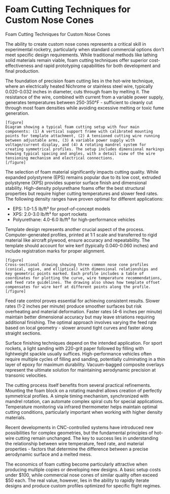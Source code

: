 # Foam Cutting Techniques for Custom Nose Cones

Foam Cutting Techniques for Custom Nose Cones

The ability to create custom nose cones represents a critical skill in experimental rocketry, particularly when standard commercial options don't meet specific design requirements. While traditional methods like lathing solid materials remain viable, foam cutting techniques offer superior cost-effectiveness and rapid prototyping capabilities for both development and final production.

The foundation of precision foam cutting lies in the hot-wire technique, where an electrically heated Nichrome or stainless steel wire, typically 0.020-0.032 inches in diameter, cuts through foam by melting it. The resistance of the wire, combined with current from a variable power supply, generates temperatures between 250-350°F - sufficient to cleanly cut through most foam densities while avoiding excessive melting or toxic fume generation.

```
[figure]
Diagram showing a typical foam cutting setup with four main components: (1) A vertical support frame with calibrated mounting points for template attachment, (2) A tensioned cutting wire running between adjustable arms, (3) A variable power supply with voltage/current display, and (4) A rotating mandrel system for creating symmetrical profiles. The setup includes dimensional markings showing typical spacing and angles, with a detail view of the wire tensioning mechanism and electrical connections.
[/figure]
```

The selection of foam material significantly impacts cutting quality. While expanded polystyrene (EPS) remains popular due to its low cost, extruded polystyrene (XPS) provides superior surface finish and dimensional stability. High-density polyurethane foams offer the best structural properties but require higher cutting temperatures and slower feed rates. The following density ranges have proven optimal for different applications:

- EPS: 1.0-1.5 lb/ft³ for proof-of-concept models
- XPS: 2.0-3.0 lb/ft³ for sport rockets
- Polyurethane: 4.0-6.0 lb/ft³ for high-performance vehicles

Template design represents another crucial aspect of the process. Computer-generated profiles, printed at 1:1 scale and transferred to rigid material like aircraft plywood, ensure accuracy and repeatability. The template should account for wire kerf (typically 0.040-0.060 inches) and include registration marks for proper alignment.

```
[figure]
Cross-sectional drawing showing three common nose cone profiles (conical, ogive, and elliptical) with dimensional relationships and key geometric points marked. Each profile includes a table of coordinates for plotting the curve, wire temperature recommendations, and feed rate guidelines. The drawing also shows how template offset compensates for wire kerf at different points along the profile.
[/figure]
```

Feed rate control proves essential for achieving consistent results. Slower rates (1-2 inches per minute) produce smoother surfaces but risk overheating and material deformation. Faster rates (4-6 inches per minute) maintain better dimensional accuracy but may leave striations requiring additional finishing. The optimal approach involves varying the feed rate based on local geometry - slower around tight curves and faster along straight sections.

Surface finishing techniques depend on the intended application. For sport rockets, a light sanding with 220-grit paper followed by filling with lightweight spackle usually suffices. High-performance vehicles often require multiple cycles of filling and sanding, potentially culminating in a thin layer of epoxy for maximum durability. Vacuum-bagged composite overlays represent the ultimate solution for maintaining aerodynamic precision at transonic velocities.

The cutting process itself benefits from several practical refinements. Mounting the foam block on a rotating mandrel allows creation of perfectly symmetrical profiles. A simple timing mechanism, synchronized with mandrel rotation, can automate complex spiral cuts for special applications. Temperature monitoring via infrared thermometer helps maintain optimal cutting conditions, particularly important when working with higher density materials.

Recent developments in CNC-controlled systems have introduced new possibilities for complex geometries, but the fundamental principles of hot-wire cutting remain unchanged. The key to success lies in understanding the relationship between wire temperature, feed rate, and material properties - factors that determine the difference between a precise aerodynamic surface and a melted mess.

The economics of foam cutting become particularly attractive when producing multiple copies or developing new designs. A basic setup costs under $100, while commercial nose cones of similar quality often exceed $50 each. The real value, however, lies in the ability to rapidly iterate designs and produce custom profiles optimized for specific flight regimes.